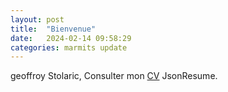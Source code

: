 ```yaml
---
layout: post
title:  "Bienvenue"
date:   2024-02-14 09:58:29
categories: marmits update
---
```

geoffroy Stolaric,
Consulter mon [CV][marmits-cv] JsonResume.

[marmits]:      https://marmits.com
[marmits-cv]:   https://marmits.github.io/cv

